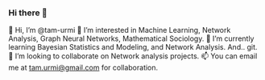 ### Hi there 👋

👋 Hi, I’m @tam-urmi
👀 I’m interested in Machine Learning, Network Analysis, Graph Neural Networks, Mathematical Sociology.
🌱 I’m currently learning Bayesian Statistics and Modeling, and Network Analysis. And.. git.
💞️ I’m looking to collaborate on Network analysis projects.
📫 You can email me at tam.urmi@gmail.com for collaboration.

<!--
**tam-urmi/tam-urmi** is a ✨ _special_ ✨ repository because its `README.md` (this file) appears on your GitHub profile.


